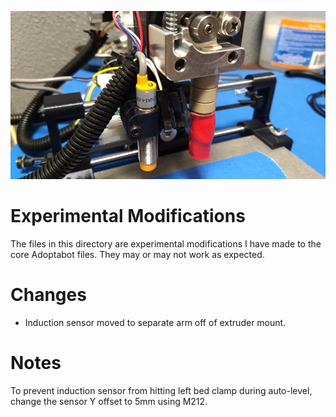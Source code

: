 ![modifications](modifications.jpg)
# Experimental Modifications
The files in this directory are experimental modifications I have made to the core Adoptabot files. They may or may not work as expected.

# Changes
* Induction sensor moved to separate arm off of extruder mount.

# Notes
To prevent induction sensor from hitting left bed clamp during auto-level, change the sensor Y offset to 5mm using M212.
